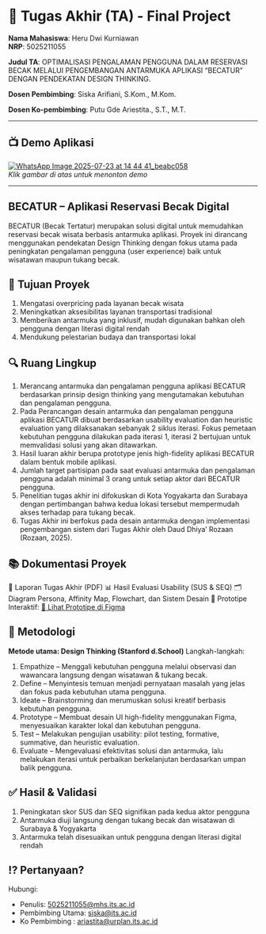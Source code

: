 # 🏁 Tugas Akhir (TA) - Final Project

**Nama Mahasiswa**: Heru Dwi Kurniawan  
**NRP**: 5025211055

**Judul TA**: OPTIMALISASI PENGALAMAN PENGGUNA DALAM RESERVASI BECAK MELALUI PENGEMBANGAN ANTARMUKA APLIKASI “BECATUR” DENGAN PENDEKATAN DESIGN THINKING.

**Dosen Pembimbing**: Siska Arifiani, S.Kom., M.Kom.

**Dosen Ko-pembimbing**: Putu Gde Ariestita., S.T., M.T. 

---



## 📺 Demo Aplikasi  

[![WhatsApp Image 2025-07-23 at 14 44 41_beabc058](https://github.com/user-attachments/assets/8f7bbfd5-71cd-477f-84cc-156862367030)](https://youtu.be/BxQ7c9VE840)  
*Klik gambar di atas untuk menonton demo*

---

## BECATUR – Aplikasi Reservasi Becak Digital
BECATUR (Becak Tertatur) merupakan solusi digital untuk memudahkan reservasi becak wisata berbasis antarmuka aplikasi. Proyek ini dirancang menggunakan pendekatan Design Thinking dengan fokus utama pada peningkatan pengalaman pengguna (user experience) baik untuk wisatawan maupun tukang becak.

## 🎯 Tujuan Proyek
1. Mengatasi overpricing pada layanan becak wisata
2. Meningkatkan aksesibilitas layanan transportasi tradisional
3. Memberikan antarmuka yang inklusif, mudah digunakan bahkan oleh pengguna dengan literasi digital rendah
4. Mendukung pelestarian budaya dan transportasi lokal


## 🔍 Ruang Lingkup
1. Merancang antarmuka dan pengalaman pengguna aplikasi BECATUR berdasarkan
prinsip design thinking yang mengutamakan kebutuhan dan pengalaman pengguna.
2. Pada Perancangan desain antarmuka dan pengalaman pengguna aplikasi BECATUR
dibuat berdasarkan usability evaluation dan heuristic evaluation yang dilaksanakan
sebanyak 2 siklus iterasi. Fokus pemetaan kebutuhan pengguna dilakukan pada iterasi
1, iterasi 2 bertujuan untuk memvalidasi solusi yang akan ditawarkan.
3. Hasil luaran akhir berupa prototype jenis high-fidelity aplikasi BECATUR dalam
bentuk mobile aplikasi.
4. Jumlah target partisipan pada saat evaluasi antarmuka dan pengalaman pengguna
adalah minimal 3 orang untuk setiap aktor dari BECATUR pengguna.
5. Penelitian tugas akhir ini difokuskan di Kota Yogyakarta dan Surabaya dengan
pertimbangan bahwa kedua lokasi tersebut mempermudah akses terhadap para tukang
becak.
6. Tugas Akhir ini berfokus pada desain antarmuka dengan implementasi pengembangan
sistem dari Tugas Akhir oleh Daud Dhiya’ Rozaan (Rozaan, 2025).

## 📚 Dokumentasi Proyek
📄 Laporan Tugas Akhir (PDF)
📊 Hasil Evaluasi Usability (SUS & SEQ)
🗂️ Diagram Persona, Affinity Map, Flowchart, dan Sistem Desain
🧩 Prototipe Interaktif: 
[🎨 Lihat Prototipe di Figma](https://www.figma.com/proto/l2s3R0tbTiw2BtYgCHoJVp/Becatur?page-id=4833%3A16173&node-id=4833-36903&p=f&viewport=-1053%2C-316%2C0.08&t=1AYWB5FQWfNonp6E-1&scaling=scale-down&content-scaling=fixed&starting-point-node-id=4833%3A35306&show-proto-sidebar=1)

## 🧪 Metodologi
**Metode utama: Design Thinking (Stanford d.School)**
Langkah-langkah:
1. Empathize – Menggali kebutuhan pengguna melalui observasi dan wawancara langsung dengan wisatawan & tukang becak.
2. Define – Menyintesis temuan menjadi pernyataan masalah yang jelas dan fokus pada kebutuhan utama pengguna.
3. Ideate – Brainstorming dan merumuskan solusi kreatif berbasis kebutuhan pengguna.
4. Prototype – Membuat desain UI high-fidelity menggunakan Figma, menyesuaikan karakter lokal dan kebutuhan pengguna.
5. Test – Melakukan pengujian usability: pilot testing, formative, summative, dan heuristic evaluation.
6. Evaluate – Mengevaluasi efektivitas solusi dan antarmuka, lalu melakukan iterasi untuk perbaikan berkelanjutan berdasarkan umpan balik pengguna.

## ✅ Hasil & Validasi
1. Peningkatan skor SUS dan SEQ signifikan pada kedua aktor pengguna
2. Antarmuka diuji langsung dengan tukang becak dan wisatawan di Surabaya & Yogyakarta
3. Antarmuka telah disesuaikan untuk pengguna dengan literasi digital rendah

## ⁉️ Pertanyaan?

Hubungi:
- Penulis: 5025211055@mhs.its.ac.id
- Pembimbing Utama: siska@its.ac.id
- Ko Pembimbing : ariastita@urplan.its.ac.id
